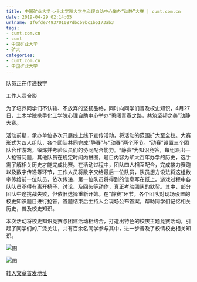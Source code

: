 ```yaml
---
title: 中国矿业大学->土木学院大学生心理自助中心举办“动静”大赛 | cumt.com.cn
date: 2019-04-29 02:14:05
urlname: 1f6fde7493701087dbcb9bc1b5173ab3
tags: 
- cumt.com.cn
- cumt
- 中国矿业大学
- 矿大
categories:
- cumt.com.cn
- 中国矿业大学
---
```


队员正在传递数字

工作人员合影

为了培养同学们不认输、不放弃的坚韧品格，同时向同学们普及校史知识，4月27日，土木学院携手化工学院心理自助中心举办“勇闯青春之路，共筑坚韧之美”动静大赛。

活动前期，承办单位多次开展线上线下宣传活动，将活动的范围扩大至全校。大赛形式为四人组队，各个团队共同完成“静赛”与“动赛”两个环节。“动赛”设置三个团队合作游戏，锻炼并考验队员们的协同配合能力。“静赛”为知识竞答，每组派出一人抢答问题，其他队员在规定时间内拼图，题目内容为矿大百年办学的历史，选手需了解相关历史才能完成比赛。在活动过程中，团队四人相互配合，完成接力赛跑以及数字传递等环节，工作人员将数字交给最后一位队员，队员想方设法将这组数字传给前一位队员，依次传递，第一位队员将得到的信息写在纸上。游戏过程中各队队员不得有离开椅子、讨论、及回头等动作，真正考验团队的默契。其中，部分团队中途挑战失败，但依旧选择重新开始。在“静赛”环节，各个团队对现场设置的校史知识题目进行抢答，答题结束后主持人会现场公布答案，帮助同学们记忆相关历史，普及校史知识。

本次活动将校史知识竞赛与团建活动相结合，打造出特色的校庆主题竞赛活动，引起了同学们的广泛关注，共有百余名同学参与其中，进一步普及了校情校史相关知识。

![图](http://xwzx.cumt.edu.cn/_upload/article/images/c1/e9/89536caf4caf9d3f1e4a5e9ea1f1/c106d68c-ae71-45c5-90dc-def5bbcc8315.jpg)

![图](http://xwzx.cumt.edu.cn/_upload/article/images/c1/e9/89536caf4caf9d3f1e4a5e9ea1f1/4654f477-3dd7-4305-bad8-6297d6374689.jpg)

[转入文章首发地址](http://xwzx.cumt.edu.cn/f8/e7/c523a522471/page.htm)
